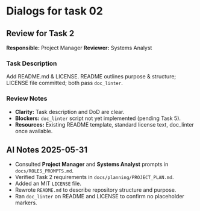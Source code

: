 # Dialogs for task 02

## Review for Task 2
**Responsible:** Project Manager
**Reviewer:** Systems Analyst

### Task Description
Add README.md & LICENSE. README outlines purpose & structure; LICENSE file committed; both pass `doc_linter`.

### Review Notes
- **Clarity:** Task description and DoD are clear.
- **Blockers:** `doc_linter` script not yet implemented (pending Task 5).
- **Resources:** Existing README template, standard license text, doc_linter once available.

## AI Notes 2025-05-31
- Consulted **Project Manager** and **Systems Analyst** prompts in `docs/ROLES_PROMPTS.md`.
- Verified Task 2 requirements in `docs/planning/PROJECT_PLAN.md`.
- Added an MIT `LICENSE` file.
- Rewrote `README.md` to describe repository structure and purpose.
- Ran `doc_linter` on README and LICENSE to confirm no placeholder markers.

